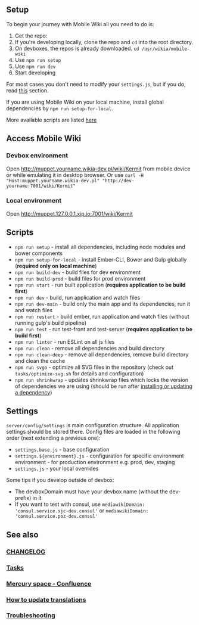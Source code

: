 ## Setup
To begin your journey with Mobile Wiki all you need to do is:

1. Get the repo:
 1. If you're developing locally, clone the repo and `cd` into the root directory. 
 2. On devboxes, the repos is already downloaded. `cd /usr/wikia/mobile-wiki`
1. Use `npm run setup`
1. Use `npm run dev`
1. Start developing

For most cases you don't need to modify your `settings.js`, but if you do, read [this](#settings) section.

If you are using Mobile Wiki on your local machine, install global dependencies by `npm run setup-for-local`.

More available scripts are listed [here](#scripts)

## Access Mobile Wiki
### Devbox environment
Open http://muppet.yourname.wikia-dev.pl/wiki/Kermit from mobile device or while emulating it in desktop browser.
Or use `curl -H "Host:muppet.yourname.wikia-dev.pl" "http://dev-yourname:7001/wiki/Kermit"`

### Local environment
Open http://muppet.127.0.0.1.xip.io:7001/wiki/Kermit

## Scripts
* `npm run setup` - install all dependencies, including node modules and bower components
* `npm run setup-for-local` - install Ember-CLI, Bower and Gulp globally (**required only on local machine**)
* `npm run build-dev` - build files for dev environment
* `npm run build-prod` - build files for prod environment
* `npm run start` - run built application (**requires application to be build first**)
* `npm run dev` - build, run application and watch files
* `npm run dev-main` - build only the main app and its dependencies, run it and watch files
* `npm run restart` - build ember, run application and watch files (without running gulp's build pipeline)
* `npm run test` - run test-front and test-server (**requires application to be build first**)
* `npm run linter` - run ESLint on all js files
* `npm run clean` - remove all dependencies and build directory
* `npm run clean-deep` - remove all dependencies, remove build directory and clean the cache
* `npm run svgo` - optimize all SVG files in the repository (check out `tasks/optimize-svg.sh` for details and configuration)
* `npm run shrinkwrap` - updates shrinkwrap files which locks the version of dependencies we are using (should be run after [installing or updating a dependency](https://wikia-inc.atlassian.net/wiki/display/MER/Adding+or+updating+NodeJS+packages))

## Settings
`server/config/settings` is main configuration structure. All application settings should be stored there.
Config files are loaded in the following order (next extending a previous one):
 * `settings.base.js` - base configuration
 * `settings.${environment}.js` - configuration for specific environment environment - for production environment e.g. prod, dev, staging
 * `settings.js` - your local overrides

Some tips if you develop outside of devbox:
 * The devboxDomain must have your devbox name (without the dev- prefix) in it
 * If you want to test with consul, use `mediawikiDomain: 'consul.service.sjc-dev.consul'` or `mediawikiDomain: 'consul.service.poz-dev.consul'`

## See also

### [CHANGELOG](https://github.com/Wikia/mobile-wiki/blob/dev/CHANGELOG.md)

### [Tasks](https://github.com/Wikia/mobile-wiki/blob/dev/tasks/README.md)

### [Mercury space - Confluence](https://wikia-inc.atlassian.net/wiki/display/MER/Mercury)

### [How to update translations](https://github.com/Wikia/mercury/blob/dev/crowdin/README.md)

### [Troubleshooting](https://github.com/Wikia/mobile-wiki/blob/dev/TROUBLESHOOTING.md)
